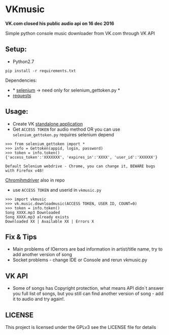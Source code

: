 VKmusic
=======



**VK.com closed his public audio api on 16 dec 2016**

Simple python console music downloader from VK.com through VK API

Setup:
------

-   Python2.7

<!-- -->

    pip install -r requirements.txt

Dependencies:

-   \* [selenium] -&gt; need only for selenium\_gettoken.py \*
-   [requests]

Usage:
------

-   Create VK [standalone application]
-   Get `ACCESS TOKEN` for audio method OR you can use `selenium_gettoken.py` requires selenium depend

<!-- -->

    >>> from selenium_gettoken import *
    >>> info = Gettoken(appid, login, password)
    >>> token = info.token()
    {'access_token':'XXXXXXX', 'expires_in':'XXXX', 'user_id':'XXXXXX'}

    Default Selenium webdrive - Chrome, you can change it, BEWARE bugs with Firefox v48!

[Chromihmdriver] also in repo

-   use `ACCESS TOKEN` and userid in `vkmusic.py`

<!-- -->

    >>> import vkmusic
    >>> vk.music.downloadmusic(ACCESS TOKEN, USER ID, COUNT=0)
    >>> token = info.token()
    Song XXXX.mp3 Downloaded
    Song XXXX.mp3 already exists
    Downloaded XX | Available XX | Errors X

Fix & Tips
----------

-   Main problems of IOerrors are bad information in artist/title name, try to add another version of song
-   Socket problems - change IDE or Console and rerun vkmusic.py

VK API
------

-   Some of songs has Copyright protection, what means API didn\`t answer you full list of songs, but you still can find another version of song - add it to audio and try again!.

LICENSE
------
This project is licensed under the GPLv3 see the LICENSE file for details

  [selenium]: https://github.com/SeleniumHQ/selenium
  [requests]: https://github.com/kennethreitz/requests
  [standalone application]: https://vk.com/editapp?act=create
  [Chromihmdriver]: https://sites.google.com/a/chromium.org/chromedriver/
